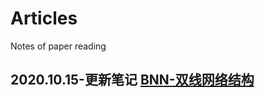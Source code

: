 # Articles
Notes of paper reading

## 2020.10.15-更新笔记 [BNN-双线网络结构](https://github.com/HHHHHANS/Articles/blob/main/BBN%20Structure%20%E5%8F%8C%E7%BA%BF%E7%BD%91%E7%BB%9C%E7%BB%93%E6%9E%84.md#reference)

